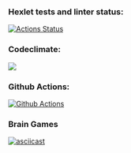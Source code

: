 ### Hexlet tests and linter status:
[![Actions Status](https://github.com/mmolostvova/frontend-project-lvl1/workflows/hexlet-check/badge.svg)](https://github.com/mmolostvova/frontend-project-lvl1/actions)

### Codeclimate:
<a href="https://codeclimate.com/github/codeclimate/codeclimate/maintainability"><img src="https://api.codeclimate.com/v1/badges/a99a88d28ad37a79dbf6/maintainability" /></a>

### Github Actions:
[![Github Actions](https://github.com/mmolostvova/frontend-project-lvl1/workflows/Linter/badge.svg)](https://github.com/mmolostvova/frontend-project-lvl1/actions)
### Brain Games
[![asciicast](https://asciinema.org/a/U6dQ3duHxOD0HNie7DbbdTDDw.svg)](https://asciinema.org/a/U6dQ3duHxOD0HNie7DbbdTDDw)
